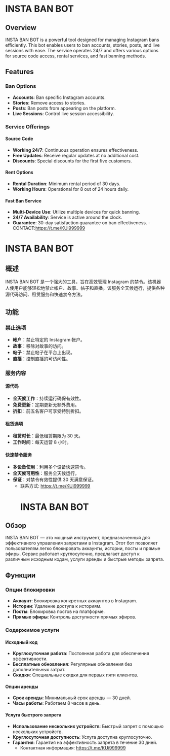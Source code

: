 # INSTA BAN BOT

## Overview
INSTA BAN BOT is a powerful tool designed for managing Instagram bans efficiently. This bot enables users to ban accounts, stories, posts, and live sessions with ease. The service operates 24/7 and offers various options for source code access, rental services, and fast banning methods.

## Features

### Ban Options 
- **Accounts**: Ban specific Instagram accounts.
- **Stories**: Remove access to stories.
- **Posts**: Ban posts from appearing on the platform.
- **Live Sessions**: Control live session accessibility.

### Service Offerings
#### Source Code
- **Working 24/7**: Continuous operation ensures effectiveness.
- **Free Updates**: Receive regular updates at no additional cost.
- **Discounts**: Special discounts for the first five customers.

#### Rent Options
- **Rental Duration**: Minimum rental period of 30 days.
- **Working Hours**: Operational for 8 out of 24 hours daily.

#### Fast Ban Service
- **Multi-Device Use**: Utilize multiple devices for quick banning.
- **24/7 Availability**: Service is active around the clock.
- **Guarantee**: 30-day satisfaction guarantee on ban effectiveness.
  -CONTACT:https://t.me/KUi999999
# INSTA BAN BOT

## 概述  
INSTA BAN BOT 是一个强大的工具，旨在高效管理 Instagram 的禁令。该机器人使用户能够轻松地禁止帐户、故事、帖子和直播。该服务全天候运行，提供各种源代码访问、租赁服务和快速禁令方法。

## 功能

### 禁止选项
- **帐户**：禁止特定的 Instagram 帐户。
- **故事**：移除对故事的访问。
- **帖子**：禁止帖子在平台上出现。
- **直播**：控制直播的可访问性。

### 服务内容
#### 源代码
- **全天候工作**：持续运行确保有效性。
- **免费更新**：定期更新无额外费用。
- **折扣**：前五名客户可享受特别折扣。

#### 租赁选项
- **租赁时长**：最低租赁期限为 30 天。
- **工作时间**：每天运营 8 小时。

#### 快速禁令服务
- **多设备使用**：利用多个设备快速禁令。
- **全天候可用性**：服务全天候运行。
- **保证**：对禁令有效性提供 30 天满意保证。
  - 联系方式: https://t.me/KUi999999
    # INSTA BAN BOT

## Обзор  
INSTA BAN BOT — это мощный инструмент, предназначенный для эффективного управления запретами в Instagram. Этот бот позволяет пользователям легко блокировать аккаунты, истории, посты и прямые эфиры. Сервис работает круглосуточно, предлагает доступ к различным исходным кодам, услуги аренды и быстрые методы запрета.

## Функции

### Опции блокировки
- **Аккаунт**: Блокировка конкретных аккаунтов в Instagram.
- **Истории**: Удаление доступа к историям.
- **Посты**: Блокировка постов на платформе.
- **Прямые эфиры**: Контроль доступности прямых эфиров.

### Содержимое услуги
#### Исходный код
- **Круглосуточная работа**: Постоянная работа для обеспечения эффективности.
- **Бесплатные обновления**: Регулярные обновления без дополнительных затрат.
- **Скидки**: Специальные скидки для первых пяти клиентов.

#### Опции аренды
- **Срок аренды**: Минимальный срок аренды — 30 дней.
- **Часы работы**: Работаем 8 часов в день.

#### Услуга быстрого запрета
- **Использование нескольких устройств**: Быстрый запрет с помощью нескольких устройств.
- **Круглосуточная доступность**: Услуга доступна круглосуточно.
- **Гарантия**: Гарантия на эффективность запрета в течение 30 дней.
  - Контактная информация: https://t.me/KUi999999

